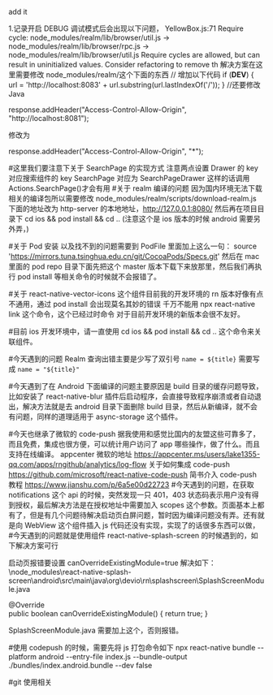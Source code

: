 add it

1.记录开启 DEBUG 调试模式后会出现以下问题，
YellowBox.js:71 Require cycle: node_modules/realm/lib/browser/util.js -> node_modules/realm/lib/browser/rpc.js -> node_modules/realm/lib/browser/util.js Require cycles are allowed, but can result in uninitialized values. Consider refactoring to remove th
解决方案在这里需要修改 node_modules/realm/这个下面的东西
// 增加以下代码
if (**DEV**) {
url = 'http://localhost:8083' + url.substring(url.lastIndexOf('/'));
}
//还要修改 Java

response.addHeader("Access-Control-Allow-Origin", "http://localhost:8081");

修改为

response.addHeader("Access-Control-Allow-Origin", "\*");

#这里我们要注意下关于 SearchPage 的实现方式
注意两点设置 Drawer 的 key 对应搜索组件的 key SearchPage 对应为 SearchPageDrawer 这样的话调用 Actions.SearchPage()才会有用 #关于 realm 编译的问题
因为国内环境无法下载相关的编译包所以需要修改 node_modules/realm/scripts/download-realm.js 下面的地址改为 http-server 的本地地址，http://127.0.0.1:8080/ 然后再在项目目录下 cd ios && pod install && cd .. (注意这个是 ios 版本的时候 android 需要另外弄，)

#关于 Pod 安装 以及找不到的问题需要到 PodFile 里面加上这么一句：
source 'https://mirrors.tuna.tsinghua.edu.cn/git/CocoaPods/Specs.git'
然后在 mac 里面的 pod repo 目录下面先把这个 master 版本下载下来放那里，然后我们再执行 pod install 等相关命令的时候就不会报错了。

#关于 react-native-vector-icons 这个组件目前我的开发环境的 rn 版本好像有点不通用，通过 pod install 会出现莫名其妙的错误 千万不能用 npx react-native link 这个命令，这个已经过时命令 对于目前开发环境的新版本会很不友好。

#目前 ios 开发环境中，请一直使用 cd ios && pod install && cd .. 这个命令来关联组件。

#今天遇到的问题 Realm 查询出错主要是少写了双引号
`name = ${title}` 需要写成 `name = "${title}"`

#今天遇到了在 Android 下面编译的问题主要原因是 build 目录的缓存问题导致，比如安装了 react-native-blur 插件后启动程序，会直接导致程序崩溃或者自动退出，解决方法就是去 android 目录下面删除 build 目录，然后从新编译，就不会有问题，同样的道理适用于 async-storage 这个插件。

#今天也继承了微软的 code-push 据我使用和感觉比国内的友盟这些可靠多了，而且免费，集成也很方便，可以统计用户访问了 app 哪些操作，做了什么。而且支持在线编译。
appcenter 微软的地址
https://appcenter.ms/users/lake1355-qq.com/apps/rngithub/analytics/log-flow
关于如何集成 code-push
https://github.com/microsoft/react-native-code-push
简书介入 code-push 教程
https://www.jianshu.com/p/6a5e00d22723 #今天遇到的问题，在获取 notifications 这个 api 的时候，突然发现一只 401，403 状态码表示用户没有得到授权，最后解决方法是在授权地址中需要加入 scopes 这个参数。页面基本上都有了，但是有几个问题待解决启动页白屏问题，暂时因为编译问题没有弄。还有就是向 WebView 这个组件插入 js 代码还没有实现，实现了的话很多东西可以做， #今天遇到的问题就是使用组件 react-native-splash-screen 的时候遇到的，如下解决方案可行

启动页报错要设置 canOverrideExistingModule=true
解决如下：
\node_modules\react-native-splash-screen\android\src\main\java\org\devio\rn\splashscreen\SplashScreenModule.java

@Override  
public boolean canOverrideExistingModule() { return true; }

SplashScreenModule.java 需要加上这个，否则报错。

#使用 codepush 的时候，需要先将 js 打包命令如下
npx react-native bundle --platform android --entry-file index.js --bundle-output ./bundles/index.android.bundle --dev false

#git 使用相关
